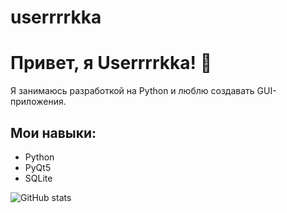 ﻿# userrrrkka
# Привет, я Userrrrkka! 👋

Я занимаюсь разработкой на Python и люблю создавать GUI-приложения.

## Мои навыки:
- Python
- PyQt5
- SQLite

![GitHub stats](https://github-readme-stats.vercel.app/api?username=userrrrkka&show_icons=true&theme=radical)
